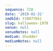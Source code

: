 ```yaml
---
sequence: 728
date: '2019-01-31'
imdbId: tt0077651
slug: halloween-1978
venue: null
venueNotes: null
medium: Shudder
mediumNotes: null
---
```



